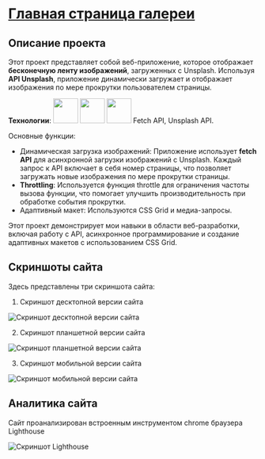 # [Главная страница галереи](https://asalferova.github.io/EndlessFeed/ "Ссылка на сайт")

## Описание проекта

Этот проект представляет собой веб-приложение, которое отображает **бесконечную ленту изображений**, загруженных с Unsplash. Используя **API Unsplash**, приложение динамически загружает и отображает изображения по мере прокрутки пользователем страницы.

   **Технологии**: <img src="https://cdn.jsdelivr.net/gh/devicons/devicon@latest/icons/html5/html5-original.svg" height="50px" width="50px"> <img src="https://cdn.jsdelivr.net/gh/devicons/devicon@latest/icons/css3/css3-original.svg" height="50px" width="50px"/> <img src="https://cdn.jsdelivr.net/gh/devicons/devicon@latest/icons/javascript/javascript-original.svg" height="50px" width="50px"/> Fetch API, Unsplash API.

   Основные функции:

   * Динамическая загрузка изображений: Приложение использует **fetch API** для асинхронной загрузки изображений с Unsplash. Каждый запрос к API включает в себя номер страницы, что позволяет загружать новые изображения по мере прокрутки страницы.
   * **Throttling**: Используется функция throttle для ограничения частоты вызова функции, что помогает улучшить производительность при обработке события прокрутки.
   * Адаптивный макет: Используются CSS Grid и медиа-запросы.


Этот проект демонстрирует мои навыки в области веб-разработки, включая работу с API, асинхронное программирование и создание адаптивных макетов с использованием CSS Grid.

## Скриншоты сайта

Здесь представлены три скриншота сайта:

1. Скриншот десктопной версии сайта
 
![Скриншот десктопной версии сайта](./screenshots/siteDesktop.png)

2. Скриншот планшетной версии сайта

![Скриншот планшетной версии сайта](./screenshots/siteTablet.png)

3. Скриншот мобильной версии сайта

![Скриншот мобильной версии сайта](./screenshots/siteMobile.png)

## Аналитика сайта

Сайт проанализирован встроенным инструментом chrome браузера Lighthouse

![Скриншот Lighthouse](./screenshots/lightHouse.png)



